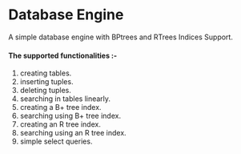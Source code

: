 # Database Engine
A simple database engine with BPtrees and RTrees Indices Support.
#### The supported functionalities :-
1) creating tables. 
2) inserting tuples.
3) deleting tuples.
4) searching in tables linearly.
5) creating a B+ tree index.
6) searching using B+ tree index.
7) creating an R tree index.
8) searching using an R tree index.
9) simple select queries.

